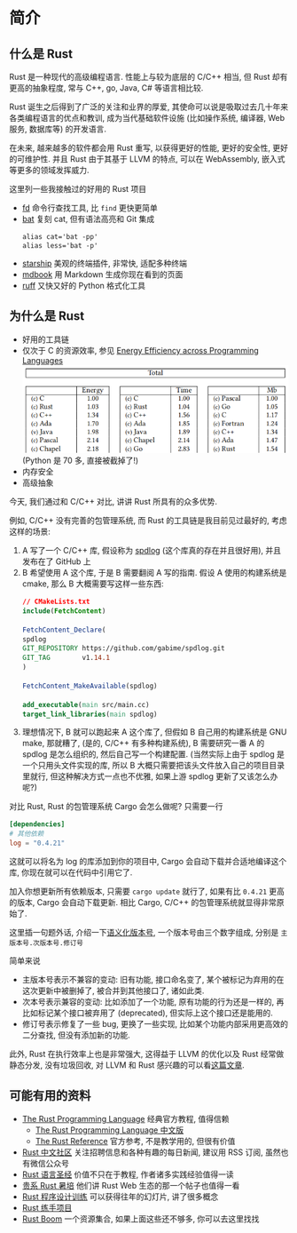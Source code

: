 # 简介

## 什么是 Rust

Rust 是一种现代的高级编程语言. 性能上与较为底层的 C/C++ 相当, 但 Rust 却有更高的抽象程度, 常与 C++, go, Java, C# 等语言相比较.

Rust 诞生之后得到了广泛的关注和业界的厚爱, 其使命可以说是吸取过去几十年来各类编程语言的优点和教训, 成为当代基础软件设施 (比如操作系统, 编译器, Web 服务, 数据库等) 的开发语言. 

在未来, 越来越多的软件都会用 Rust 重写, 以获得更好的性能, 更好的安全性, 更好的可维护性. 并且 Rust 由于其基于 LLVM 的特点, 可以在 WebAssembly, 嵌入式等更多的领域发挥威力.

这里列一些我接触过的好用的 Rust 项目

- [fd](https://github.com/sharkdp/fd) 命令行查找工具, 比 `find` 更快更简单
- [bat](https://github.com/sharkdp/bat) 复刻 cat, 但有语法高亮和 Git 集成
    ```shell
    alias cat='bat -pp'
    alias less='bat -p'
    ```
- [starship](https://github.com/starship/starship) 美观的终端插件, 非常快, 适配多种终端
- [mdbook](https://github.com/rust-lang/mdBook) 用 Markdown 生成你现在看到的页面
- [ruff](https://github.com/astral-sh/ruff) 又快又好的 Python 格式化工具

## 为什么是 Rust

- 好用的工具链
- 仅次于 C 的资源效率, 参见 [Energy Efficiency across Programming Languages](https://greenlab.di.uminho.pt/wp-content/uploads/2017/10/sleFinal.pdf) ![](./assets/language-efficiency.png) (Python 是 70 多, 直接被截掉了!)
- 内存安全
- 高级抽象

今天, 我们通过和 C/C++ 对比, 讲讲 Rust 所具有的众多优势.

例如, C/C++ 没有完善的包管理系统, 而 Rust 的工具链是我目前见过最好的, 考虑这样的场景:

1. A 写了一个 C/C++ 库, 假设称为 [spdlog](https://github.com/gabime/spdlog) (这个库真的存在并且很好用), 并且发布在了 GitHub 上
2. B 希望使用 A 这个库, 于是 B 需要翻阅 A 写的指南. 假设 A 使用的构建系统是 cmake, 那么 B 大概需要写这样一些东西:
    ```cmake
    // CMakeLists.txt
    include(FetchContent)

    FetchContent_Declare(
    spdlog
    GIT_REPOSITORY https://github.com/gabime/spdlog.git
    GIT_TAG        v1.14.1
    )

    FetchContent_MakeAvailable(spdlog)

    add_executable(main src/main.cc)
    target_link_libraries(main spdlog)
    ```
3. 理想情况下, B 就可以跑起来 A 这个库了, 但假如 B 自己用的构建系统是 GNU make, 那就糟了, (是的, C/C++ 有多种构建系统), B 需要研究一番 A 的 spdlog 是怎么组织的, 然后自己写一个构建配置. (当然实际上由于 spdlog 是一个只用头文件实现的库, 所以 B 大概只需要把该头文件放入自己的项目目录里就行, 但这种解决方式一点也不优雅, 如果上游 spdlog 更新了又该怎么办呢?)

对比 Rust, Rust 的包管理系统 Cargo 会怎么做呢? 只需要一行

```toml
[dependencies]
# 其他依赖
log = "0.4.21"
```

这就可以将名为 log 的库添加到你的项目中, Cargo 会自动下载并合适地编译这个库, 你现在就可以在代码中引用它了.

加入你想更新所有依赖版本, 只需要 `cargo update` 就行了, 如果有比 `0.4.21` 更高的版本, Cargo 会自动下载更新. 相比 Cargo, C/C++ 的包管理系统就显得非常原始了.

这里插一句题外话, 介绍一下[语义化版本号](https://semver.org/lang/zh-CN/), 一个版本号由三个数字组成, 分别是 `主版本号.次版本号.修订号`

简单来说

- 主版本号表示不兼容的变动: 旧有功能, 接口命名变了, 某个被标记为弃用的在这次更新中被删掉了, 被合并到其他接口了, 诸如此类.
- 次本号表示兼容的变动: 比如添加了一个功能, 原有功能的行为还是一样的, 再比如标记某个接口被弃用了 (deprecated), 但实际上这个接口还是能用的.
- 修订号表示修复了一些 bug, 更换了一些实现, 比如某个功能内部采用更高效的二分查找, 但没有添加新的功能.

此外, Rust 在执行效率上也是非常强大, 这得益于 LLVM 的优化以及 Rust 经常做静态分发, 没有垃圾回收, 对 LLVM 和 Rust 感兴趣的可以看[这篇文章](https://rustmagazine.github.io/rust_magazine_2021/chapter_12/llvm-infrastructure-and-rust.html).

## 可能有用的资料

- [The Rust Programming Language](https://doc.rust-lang.org/book/) 经典官方教程, 值得信赖
  - [The Rust Programming Language 中文版](https://rustwiki.org/zh-CN/book/)
  - [The Rust Reference](https://doc.rust-lang.org/reference/) 官方参考, 不是教学用的, 但很有价值
- [Rust 中文社区](https://rustcc.cn/) 关注招聘信息和各种有趣的每日新闻, 建议用 RSS 订阅, 虽然也有微信公众号
- [Rust 语言圣经](https://course.rs/about-book.html) 价值不只在于教程, 作者诸多实践经验值得一读
- [贵系 Rust 暑培](https://summer23.net9.org/backend/rust/) 他们讲 Rust Web 生态的那一个帖子也值得一看
- [Rust 程序设计训练](https://lab.cs.tsinghua.edu.cn/rust/) 可以获得往年的幻灯片, 讲了很多概念
- [Rust 练手项目](https://practice-zh.course.rs/elegant-code-base.html)
- [Rust Boom](https://rust-boom.github.io/rust-boom/) 一个资源集合, 如果上面这些还不够多, 你可以去这里找找
